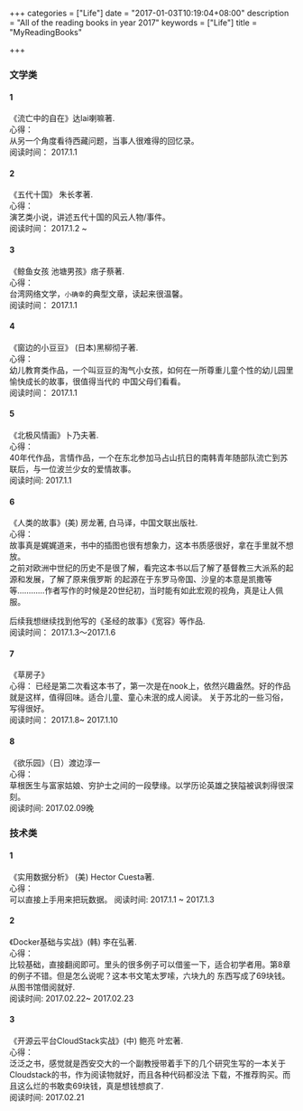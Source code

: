 +++
categories = ["Life"]
date = "2017-01-03T10:19:04+08:00"
description = "All of the reading books in year 2017"
keywords = ["Life"]
title = "MyReadingBooks"

+++
### 文学类
#### 1
《流亡中的自在》达lai喇嘛著.    
心得：    
从另一个角度看待西藏问题，当事人很难得的回忆录。    
阅读时间： 2017.1.1    

#### 2 
《五代十国》 朱长孝著.    
心得：    
演艺类小说，讲述五代十国的风云人物/事件。    
阅读时间： 2017.1.2 ~     

#### 3
《鲸鱼女孩 池塘男孩》痞子蔡著.    
心得：    
台湾网络文学，`小确幸`的典型文章，读起来很温馨。    
阅读时间： 2017.1.1    

#### 4 
《窗边的小豆豆》 (日本)黑柳彻子著.    
心得：    
幼儿教育类作品，一个叫豆豆的淘气小女孩，如何在一所尊重儿童个性的幼儿园里愉快成长的故事，很值得当代的
中国父母们看看。    
阅读时间： 2017.1.1    

#### 5
《北极风情画》卜乃夫著.    
心得：     
40年代作品，言情作品，一个在东北参加马占山抗日的南韩青年随部队流亡到苏联后，与一位波兰少女的爱情故事。    
阅读时间: 2017.1.1    

#### 6
《人类的故事》(美) 房龙著, 白马译，中国文联出版社.    
心得：    
故事真是娓娓道来，书中的插图也很有想象力，这本书质感很好，拿在手里就不想放。   
之前对欧洲中世纪的历史不是很了解，看完这本书以后了解了基督教三大派系的起源和发展，了解了原来俄罗斯
的起源在于东罗马帝国、沙皇的本意是凯撒等等…………作者写作的时候是20世纪初，当时能有如此宏观的视角，真是让人佩服。

后续我想继续找到他写的《圣经的故事》《宽容》等作品.    
阅读时间： 2017.1.3～2017.1.6

#### 7
《草房子》    
心得：
已经是第二次看这本书了，第一次是在nook上，依然兴趣盎然。好的作品就是这样，值得回味。适合儿童、童心未泯的成人阅读。
关于苏北的一些习俗，写得很好。    
阅读时间： 2017.1.8~ 2017.1.10    

#### 8
《欲乐园》（日）渡边淳一    
心得：    
草根医生与富家姑娘、穷护士之间的一段孽缘。以学历论英雄之狭隘被讽刺得很深刻。    
阅读时间: 2017.02.09晚    



### 技术类
#### 1
《实用数据分析》 (美) Hector Cuesta著.   
心得：    
可以直接上手用来把玩数据。
阅读时间: 2017.1.1 ~ 2017.1.3

#### 2
《Docker基础与实战》(韩) 李在弘著.    
心得：    
比较基础，直接翻阅即可。里头的很多例子可以借鉴一下，适合初学者用。第8章的例子不错。但是怎么说呢？这本书文笔太罗嗦，六块九的
东西写成了69块钱。从图书馆借阅就好.    
阅读时间: 2017.02.22~ 2017.02.23

#### 3
《开源云平台CloudStack实战》(中) 鲍亮 叶宏著.    
心得：    
泛泛之书，感觉就是西安交大的一个副教授带着手下的几个研究生写的一本关于Cloudstack的书，作为阅读物就好，而且各种代码都没法
下载，不推荐购买。而且这么烂的书敢卖69块钱，真是想钱想疯了.    
阅读时间: 2017.02.21
